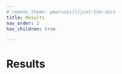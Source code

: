 ```yaml
---
# remote_theme: pmarsceill/just-the-docs
title: Results
nav_order: 2
has_children: true

---
```


# Results

